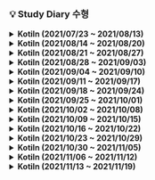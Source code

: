 ### 💡 Study Diary 수형  
<details markdown="1">
<summary><strong>  Kotiln (2021/07/23 ~ 2021/08/13)</strong></summary>
<br>
<br>

|날짜|내용|
|------:|:---:|
|**7/23(금)**|1단계 [[2557]](https://www.acmicpc.net/problem/2557) , 2단계 [[1330]](https://www.acmicpc.net/problem/1330)|
|**7/24(토)**|3단계 [[10871]](https://www.acmicpc.net/problem/10871) , 4단계[[10951]](https://www.acmicpc.net/problem/10951), 5단계[[4344]](https://www.acmicpc.net/problem/4344) , 6단계[[4673]](https://www.acmicpc.net/problem/4673) , 7단계[[1152]](https://www.acmicpc.net/problem/1152)|
|**7/25(일)**|8단계[[1712]](https://www.acmicpc.net/problem/1712) , 9단계[[2581]](https://www.acmicpc.net/problem/2581)|
|**7/26(월)**|10단계[[10872]](https://www.acmicpc.net/problem/10872) , 11단계[[2798]](https://www.acmicpc.net/problem/2798)|
|**7/27(화)**|18단계[[10828]](https://www.acmicpc.net/problem/10828) , Kotlin시간초과[[18870]](https://www.acmicpc.net/problem/18870)|
|**7/28(수)**|19단계[[2164]](https://www.acmicpc.net/problem/2164)|
|**7/29(목)**|18단계[[9012]](https://www.acmicpc.net/problem/9012)|
|**7/30(금)**|14단계[[15649]](https://www.acmicpc.net/problem/15649) , 16단계[[11399]](https://www.acmicpc.net/problem/11399)|
|**7/31(토)**|X|
|**8/1(일)**|X|
|**8/2(월)**|Programmers[[순위검색]](https://programmers.co.kr/learn/courses/30/lessons/72412)|
|**8/3(화)**|Programmers[[문자열압축]](https://programmers.co.kr/learn/courses/30/lessons/60057)|
|**8/4(수)**|X|
|**8/5(목)**|Programmers[[네트워크]](https://programmers.co.kr/learn/courses/30/lessons/43162)|
|**8/6(금)**|X|
|**8/7(토)**|X|
|**8/8(일)**|X|
|**8/9(월)**|[BOJ_1012[유기농배추]](https://www.acmicpc.net/problem/1012)|
|**8/10(화)**|X|
|**8/11(수)**|[BOJ_7576[토마토]](https://www.acmicpc.net/problem/7576)<br/>[BOJ_1075[나누기]](https://www.acmicpc.net/problem/1075)|
|**8/12(목)**|[BOJ_2589[보물섬]](https://www.acmicpc.net/problem/2589)|
|**8/13(금)**||

<br>
</details>

<details markdown="1">
<summary><strong>  Kotiln (2021/08/14 ~ 2021/08/20)</strong></summary>
<br>
<br>

|날짜|내용|
|------:|:---:|
|**8/14(토)**||
|**8/15(일)**|[boj11279_최대힙](https://www.acmicpc.net/problem/11279)<br/>[boj4256_트리](https://www.acmicpc.net/problem/4256)|
|**8/16(월)**||
|**8/17(화)**|[boj2800_괄호제거](https://www.acmicpc.net/problem/2800) 아직자바로만품|
|**8/18(수)**|[boj2800_괄호제거](https://www.acmicpc.net/problem/2800)<br/>[boj2075_N번째큰수](https://www.acmicpc.net/problem/2800)|
|**8/19(목)**||
|**8/20(금)**|[boj20365_블로그2](https://www.acmicpc.net/problem/20365)|


<br>
</details>

<details markdown="1">
<summary><strong>  Kotiln (2021/08/21 ~ 2021/08/27)</strong></summary>
<br>
<br>

|날짜|내용|
|------:|:---:|
|**8/21(토)**|[boj21275_폰호석만](https://www.acmicpc.net/problem/21275)|
|**8/22(일)**|[boj2960_에라토스테네스의체](https://www.acmicpc.net/problem/2960)<br/>[boj21317_징검다리건너기](https://www.acmicpc.net/problem/21317)|
|**8/23(월)**|[boj2493_탑](https://www.acmicpc.net/problem/2493)|
|**8/24(화)**|X|
|**8/25(수)**|IM검정대비로 java|
|**8/26(목)**|IM검정대비로 java|
|**8/27(금)**|[boj19598_최소회의실개수](https://www.acmicpc.net/problem/19598)|


<br>
</details>


<details markdown="1">
<summary><strong>  Kotiln (2021/08/28 ~ 2021/09/03)</strong></summary>
<br>
<br>

|날짜|내용|
|------:|:---:|
|**8/28(토)**||
|**8/29(일)**||
|**8/30(월)**||
|**8/31(화)**|[boj20922_겹치는건싫어](https://www.acmicpc.net/problem/20922)|
|**9/01(수)**||
|**9/02(목)**|[boj1915_가장큰정사각형](https://www.acmicpc.net/problem/1915)<br/>[boj21608_상어초등학교](https://www.acmicpc.net/problem/21608) 실패..|
|**9/03(금)**||


<br>
</details>

<details markdown="1">
<summary><strong>  Kotiln (2021/09/04 ~ 2021/09/10)</strong></summary>
<br>
<br>

|날짜|내용|
|------:|:---:|
|**9/04(토)**|Programmers[[숫자문자열과영단어]](https://programmers.co.kr/learn/courses/30/lessons/81301)([Kotlin](./Programmers/pg숫자문자열.kt))<br/>Programmers[[기능개발]](https://programmers.co.kr/learn/courses/30/lessons/42586)([Kotlin](./Programmers/pg기능개발.kt))|
|**9/05(일)**|[boj15686_치킨배달](https://www.acmicpc.net/problem/15686)([Kotlin](./BOJ/boj15686_치킨배달.kt))|
|**9/06(월)**||
|**9/07(화)**|[boj16234_인구이동](https://www.acmicpc.net/problem/16234)([Kotlin](./BOJ/boj16234_인구이동.kt))|
|**9/08(수)**|[boj13023_ABCDE](https://www.acmicpc.net/problem/13023)([Kotlin](./BOJ/boj13023_ABCDE.kt))|
|**9/09(목)**||
|**9/10(금)**||


<br>
</details>

<details markdown="1">
<summary><strong> Kotiln (2021/09/11 ~ 2021/09/17)</strong></summary>
<br>
<br>

|     날짜     | 내용 |
| :----------: |:----:|
|**9/11(토)**||
|**9/12(일)**||
|**9/13(월)**||
|**9/14(화)**|[boj2580_스도쿠](https://www.acmicpc.net/problem/2580)([Kotlin](./BOJ/boj2580_스도쿠.kt))<br/>[boj2374_같은수로만들기](https://www.acmicpc.net/problem/2374)([Kotlin](./BOJ/boj2374_같은수로만들기.kt))|
|**9/15(수)**||
|**9/16(목)**||
|**9/17(금)**||

<br>

</details>

<details markdown="1">
<summary><strong> Kotiln (2021/09/18 ~ 2021/09/24)</strong></summary>
<br>
<br>

|     날짜     | 내용 |
| :----------: |:----:|
|**9/18(토)**||
|**9/19(일)**||
|**9/20(월)**|[boj7662_이중우선순위큐](https://www.acmicpc.net/problem/7662)([Kotlin](./BOJ/boj7662_이중우선순위큐.kt))|
|**9/21(화)**||
|**9/22(수)**||
|**9/23(목)**|[boj1918_후위표기식](https://www.acmicpc.net/problem/1918)([Kotlin](./BOJ/boj1918_후위표기식.kt))|
|**9/24(금)**||

<br>

</details>

<details markdown="1">
<summary><strong> Kotiln (2021/09/25 ~ 2021/10/01)</strong></summary>
<br>
<br>

|     날짜     | 내용 |
| :----------: |:----:|
|**9/25(토)**||
|**9/26(일)**||
|**9/27(월)**|[boj1747_소수팰린드롬](https://www.acmicpc.net/problem/1747)([Kotlin](./BOJ/boj1747_소수팰린드롬.kt))|
|**9/28(화)**|[boj2263_트리의순회](https://www.acmicpc.net/problem/2263)([Kotlin](./BOJ/boj2263_트리의순회.kt))|
|**9/29(수)**||
|**9/30(목)**||
|**10/01(금)**||

<br>

</details>

<details markdown="1">
<summary><strong> Kotiln (2021/10/02 ~ 2021/10/08)</strong></summary>
<br>
<br>

|     날짜     | 내용 |
| :----------: |:----:|
|**10/02(토)**||
|**10/03(일)**||
|**10/04(월)**||
|**10/05(화)**||
|**10/06(수)**|[boj10942_팰린드롬](https://www.acmicpc.net/problem/10942)([Kotlin](./BOJ/boj10942_팰린드롬.kt))|
|**10/07(목)**||
|**10/08(금)**|[boj1715_카드정렬하기](https://www.acmicpc.net/problem/1715)([Kotlin](./BOJ/boj1715_카드정렬하기.kt))|

<br>

</details>


<details markdown="1">
<summary><strong> Kotiln (2021/10/09 ~ 2021/10/15)</strong></summary>
<br>
<br>

|     날짜     | 내용 |
| :----------: |:----:|
|**10/09(토)**|[boj16932_모양만들기](https://www.acmicpc.net/problem/16932)([Kotlin](./BOJ/boj16932_모양만들기.kt))|
|**10/10(일)**||
|**10/11(월)**||
|**10/12(화)**||
|**10/13(수)**||
|**10/14(목)**|[boj1806_부분합](https://www.acmicpc.net/problem/1806)([Kotlin](./BOJ/boj1806_부분합.kt))|
|**10/15(금)**||

<br>



</details>

<details markdown="1">
<summary><strong> Kotiln (2021/10/16 ~ 2021/10/22)</strong></summary>
<br>
<br>

|     날짜     | 내용 |
| :----------: |:----:|
|**10/16(토)**||
|**10/17(일)**||
|**10/18(월)**||
|**10/19(화)**||
|**10/20(수)**||
|**10/21(목)**||
|**10/22(금)**||

<br>

</details>


<details markdown="1">
<summary><strong> Kotiln (2021/10/23 ~ 2021/10/29)</strong></summary>
<br>
<br>

|     날짜     | 내용 |
| :----------: |:----:|
|**10/23(토)**||
|**10/24(일)**|[boj14500_테트로미노](https://www.acmicpc.net/problem/14500)([Kotlin](./BOJ/boj14500_테트로미노.kt))|
|**10/25(월)**||
|**10/26(화)**|[boj1477_휴게소세우기](https://www.acmicpc.net/problem/1477)([Kotlin](./BOJ/boj1477_휴게소세우기.kt))|
|**10/27(수)**||
|**10/28(목)**|[boj2671_잠수함식별](https://www.acmicpc.net/problem/2671)([Kotlin](./BOJ/boj2671_잠수함식별.kt))|
|**10/29(금)**||

<br>

</details>


<details markdown="1">
<summary><strong> Kotiln (2021/10/30 ~ 2021/11/05)</strong></summary>
<br>
<br>

|     날짜     | 내용 |
| :----------: |:----:|
|**10/30(토)**||
|**10/31(일)**||
|**11/01(월)**||
|**11/02(화)**||
|**11/03(수)**||
|**11/04(목)**|[boj1493_박스채우기](https://www.acmicpc.net/problem/1493)([Kotlin](./BOJ/boj1493_박스채우기.kt))|
|**11/05(금)**||

<br>

</details>


<details markdown="1">
<summary><strong>  Kotiln  (2021/11/06 ~ 2021/11/12)</strong></summary>
<br>
<br>

|     날짜     | 내용 |
| :----------: |:----:|
|**11/06(토)**|[boj17255_N으로만들기](https://www.acmicpc.net/problem/17255)([Kotlin](./BOJ/boj17255_N으로만들기.kt))|
|**11/07(일)**||
|**11/08(월)**||
|**11/09(화)**||
|**11/10(수)**||
|**11/11(목)**||
|**11/12(금)**||

<br>

</details>

<details markdown="1">
<summary><strong>  Kotiln  (2021/11/13 ~ 2021/11/19)</strong></summary>
<br>
<br>

|     날짜     | 내용 |
| :----------: |:----:|
|**11/13(토)**||
|**11/14(일)**||
|**11/15(월)**|[boj2019_순회강연](https://www.acmicpc.net/problem/2109)([Kotlin](./BOJ/boj2109_순회강연.kt))|
|**11/16(화)**||
|**11/17(수)**||
|**11/18(목)**||
|**11/19(금)**||

<br>

</details>
